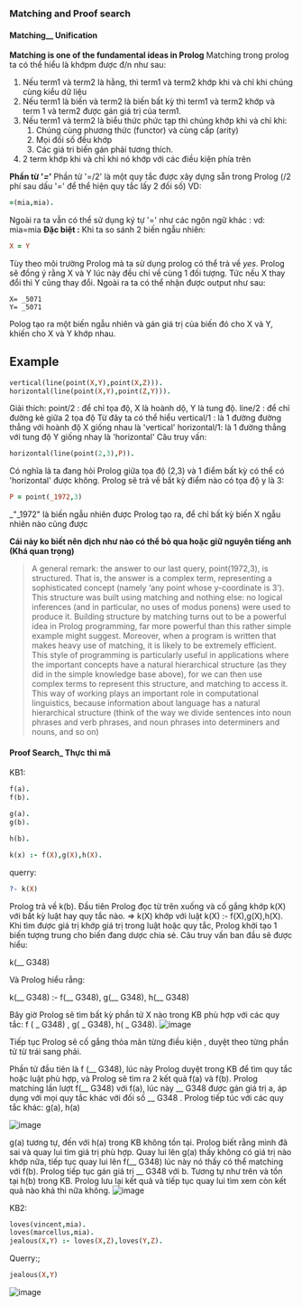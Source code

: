 ### Matching and Proof search

#### Matching__ Unification
**Matching is one of the fundamental ideas in Prolog**
Matching trong prolog ta có thể hiểu là khớpm được đ/n như sau:
1. Nếu term1 và term2 là hằng, thì term1 và term2 khớp khi và chỉ khi chúng cùng kiểu dữ liệu
2. Nếu term1 là biến và term2 là biến bất kỳ thì term1 và term2 khớp và term 1 và term2 được gán giá trị của term1.
3. Nếu term1 và term2 là biểu thức phức tạp thì chúng khớp khi và chỉ khi:
    1. Chúng cùng phương thức (functor) và cùng cấp (arity)
    2. Mọi đối số đều khớp
    3. Các giá tri biến gán phải tương thích.
4. 2 term khớp khi và chỉ khi nó khớp với các điều kiện phía trên

**Phần từ '*=*'**
Phần tử '=/2' là một quy tắc được xây dựng sẵn trong Prolog (/2 phí sau dấu '=' để thể hiện quy tắc lấy 2 đối số)
VD:
```prolog
=(mia,mia).
```
Ngoài ra ta vẫn có thể sử dụng ký tự '=' như các ngôn ngữ khác :
vd: mia=mia
**Đặc biệt :**
Khi ta so sánh 2 biến ngẫu nhiên:
```prolog
X = Y
```
Tùy theo môi trường Prolog mà ta sử dụng prolog có thể trả về *yes*.
Prolog sẽ đồng ý rằng X và Y lúc này đều chỉ về cùng 1 đối tượng. Tức nếu X thay đổi thì Y cũng thay đổi.
Ngoài ra ta có thể nhận được output như sau:
```
X= _5071
Y= _5071
```
Polog tạo ra một biến ngẫu nhiên và gán giá trị của biến đó cho X và Y,  khiến cho X và Y khớp nhau.

## Example
```prolog
vertical(line(point(X,Y),point(X,Z))). 
horizontal(line(point(X,Y),point(Z,Y))).
```
Giải thích:
point/2 : để chỉ tọa độ, X là hoành dộ, Y là tung độ.
line/2 : để chỉ đường kẻ giữa 2 tọa độ
Từ đây ta có thể hiểu
vertical/1 : là 1 đường đường thẳng với hoành độ X giống nhau là 'vertical'
horizontal/1: là 1 đường thẳng với tung độ Y giống nhay là 'horizontal'
Câu truy vấn:
```prolog
horizontal(line(point(2,3),P)).
```
Có nghĩa là ta đang hỏi Prolog giữa tọa độ (2,3) và 1 điểm bất kỳ có thể có 'horizontal' được không.
Prolog sẽ trả về bất kỳ điểm nào có tọa độ y là 3:
```prolog
P = point(_1972,3)
```
_"_1972" là biến ngẫu nhiên được Prolog tạo ra, để chỉ bất kỳ biến X ngẫu nhiên nào cũng được

**Cái này ko biết nên dịch như nào có thể bỏ qua hoặc giữ nguyên tiếng anh (Khá quan trọng)**
>A general remark: the answer to our last query, point(1972,3), is structured. That is, the answer is a complex term, representing a sophisticated concept (namely ‘any point whose y-coordinate is 3’). This structure was built using matching and nothing else: no logical inferences (and in particular, no uses of modus ponens) were used to produce it. Building structure by matching turns out to be a powerful idea in Prolog programming, far more powerful than this rather simple example might suggest. Moreover, when a program is written that makes heavy use of matching, it is likely to be extremely efficient.
>This style of programming is particularly useful in applications where the important concepts have a natural hierarchical structure (as they did in the simple knowledge base above), for we can then use complex terms to represent this structure, and matching to access it. This way of working plays an important role in computational linguistics, because information about language has a natural hierarchical structure (think of the way we divide sentences into noun phrases and verb phrases, and noun phrases into determiners and nouns, and so on)

#### Proof Search_ Thực thi mã
KB1:
```prolog
f(a).
f(b).

g(a).
g(b).

h(b).

k(x) :- f(X),g(X),h(X).
```
querry:
```prolog
?- k(X)
```
Prolog trả về k(b).
Đầu tiên Prolog đọc từ trên xuống và cố gắng khớp k(X) với bất kỳ luật hay quy tắc nào.
=> k(X) khớp với luật k(X) :- f(X),g(X),h(X).
Khi tìm được giá trị khớp giá trị trong luật hoặc quy tắc, Prolog khởi tạo 1 biến tượng trung cho biến đang dược chia sẻ. Câu truy vấn ban đầu sẽ được hiểu: 

k(__ G348)

Và Prolog hiểu rẳng:

k(__ G348) :- f(__ G348), g(__ G348), h(__ G348)

Bây giờ Prolog sẽ tìm bất kỳ phần tử X nào trong KB phù hợp với các quy tắc:
    f ( _ G348) , g( _ G348), h( _ G348).
![image](https://github.com/takumi612/nnlt/assets/87805462/6dc35338-a371-42e8-90a4-fab2dc60ada6)


Tiếp tục Prolog sẽ cố gắng thỏa mãn từng điều kiện , duyệt theo từng phần tử từ trái sang phải.

Phần tử đầu tiên là f (__ G348), lúc này Prolog duyệt trong KB để tìm quy tắc hoặc luật phù hợp, và Prolog sẽ tìm ra 2 kết quả f(a) và f(b).  Prolog matching lần lượt f(__ G348) với f(a), lúc này __ G348 được gán giá trị a, áp dụng với mọi quy tắc khác với đối số __ G348 . Prolog tiếp túc với các quy tắc khác:
    g(a), h(a)
    
![image](https://github.com/takumi612/nnlt/assets/87805462/5e3449b2-5cb6-4394-9983-c3abaf324884)

 g(a) tương tự, đến với h(a) trong KB không tồn tại. Prolog biết rằng mình đã sai và quay lui tìm giá trị phù hợp. Quay lui lên g(a) thấy không có giá trị nào khớp nữa, tiếp tục quay lui lên f(__ G348) lúc này nó thấy có thể matching với f(b). Prolog tiếp tục gán giá trị __ G348 với b.
 Tương tự như trên và tồn tại h(b) trong KB. Prolog lưu lại kết quả và tiếp tục quay lui tìm xem còn kết quả nào khả thi nữa không.
![image](https://github.com/takumi612/nnlt/assets/87805462/f7e4920e-79c7-4d88-97e4-88b8c6e2c547)

KB2:
```prolog
loves(vincent,mia). 
loves(marcellus,mia). 
jealous(X,Y) :- loves(X,Z),loves(Y,Z).
```
Querry:;
```prolog
jealous(X,Y)
```
![image](https://github.com/takumi612/nnlt/assets/87805462/1ade7f55-4567-40df-8826-f52b333e882f)

